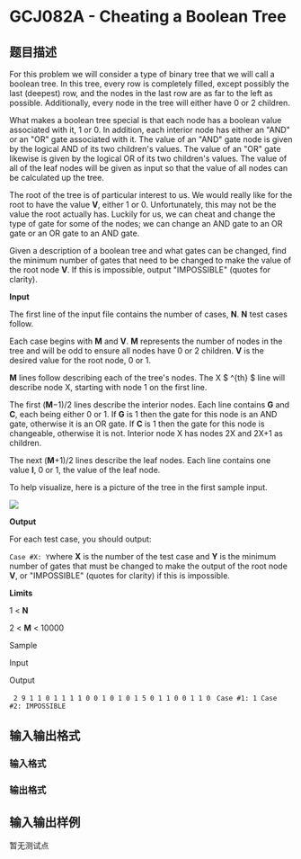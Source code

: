 # GCJ082A - Cheating a Boolean Tree

## 题目描述

For this problem we will consider a type of binary tree that we will call a boolean tree. In this tree, every row is completely filled, except possibly the last (deepest) row, and the nodes in the last row are as far to the left as possible. Additionally, every node in the tree will either have 0 or 2 children.

What makes a boolean tree special is that each node has a boolean value associated with it, 1 or 0. In addition, each interior node has either an "AND" or an "OR" gate associated with it. The value of an "AND" gate node is given by the logical AND of its two children's values. The value of an "OR" gate likewise is given by the logical OR of its two children's values. The value of all of the leaf nodes will be given as input so that the value of all nodes can be calculated up the tree.

The root of the tree is of particular interest to us. We would really like for the root to have the value **V**, either 1 or 0. Unfortunately, this may not be the value the root actually has. Luckily for us, we can cheat and change the type of gate for some of the nodes; we can change an AND gate to an OR gate or an OR gate to an AND gate.

Given a description of a boolean tree and what gates can be changed, find the minimum number of gates that need to be changed to make the value of the root node **V**. If this is impossible, output "IMPOSSIBLE" (quotes for clarity).

**Input**

The first line of the input file contains the number of cases, **N**. **N** test cases follow.

Each case begins with **M** and **V**. **M** represents the number of nodes in the tree and will be odd to ensure all nodes have 0 or 2 children. **V** is the desired value for the root node, 0 or 1.

**M** lines follow describing each of the tree's nodes. The X $ ^{th} $ line will describe node X, starting with node 1 on the first line.

The first (**M**−1)/2 lines describe the interior nodes. Each line contains **G** and **C**, each being either 0 or 1. If **G** is 1 then the gate for this node is an AND gate, otherwise it is an OR gate. If **C** is 1 then the gate for this node is changeable, otherwise it is not. Interior node X has nodes 2X and 2X+1 as children.

The next (**M**+1)/2 lines describe the leaf nodes. Each line contains one value **I**, 0 or 1, the value of the leaf node.

To help visualize, here is a picture of the tree in the first sample input.

![](http://code.google.com/codejam/contest/images/?image=booleantree.png&p=24439&c=32001)

**Output**

For each test case, you should output:

`Case #X: Y`where **X** is the number of the test case and **Y** is the minimum number of gates that must be changed to make the output of the root node **V**, or "IMPOSSIBLE" (quotes for clarity) if this is impossible.

**Limits**

1 < **N**

2 < **M** < 10000

Sample

Input

Output

` 2 9 1 1 0 1 1 1 1 0 0 1 0 1 0 1 5 0 1 1 0 0 1 1 0` ` Case #1: 1 Case #2: IMPOSSIBLE`

## 输入输出格式

### 输入格式

### 输出格式

## 输入输出样例

暂无测试点

